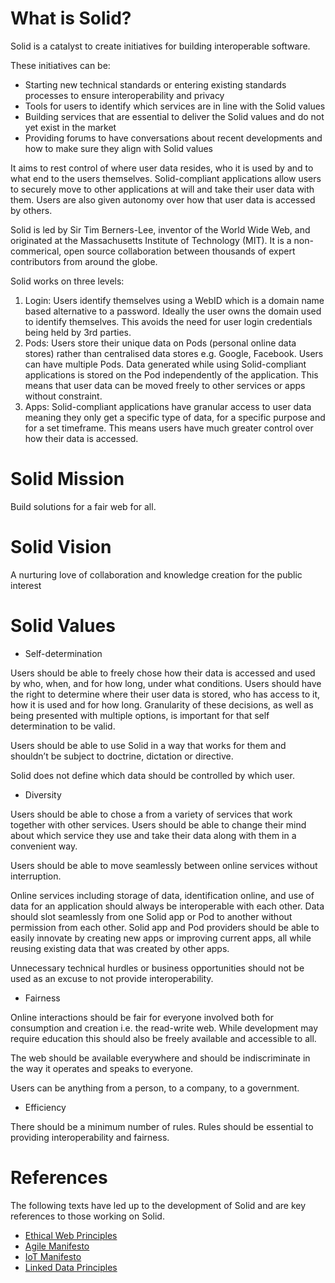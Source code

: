 # What is Solid? 

Solid is a catalyst to create initiatives for building interoperable software. 

These initiatives can be: 
- Starting new technical standards or entering existing standards processes to ensure interoperability and privacy
- Tools for users to identify which services are in line with the Solid values 
- Building services that are essential to deliver the Solid values and do not yet exist in the market 
- Providing forums to have conversations about recent developments and how to make sure they align with Solid values 

It aims to rest control of where user data resides, who it is used by and to what end to the users themselves. Solid-compliant applications allow users to securely move to other applications at will and take their user data with them. Users are also given autonomy over how that user data is accessed by others.

Solid is led by Sir Tim Berners-Lee, inventor of the World Wide Web, and originated at the Massachusetts Institute of Technology (MIT). It is a non-commerical, open source collaboration between thousands of expert contributors from around the globe.

Solid works on three levels:

1.	Login: Users identify themselves using a WebID which is a domain name based alternative to a password. Ideally the user owns the domain used to identify themselves. This avoids the need for user login credentials being held by 3rd parties.
2.	Pods: Users store their unique data on Pods (personal online data stores) rather than centralised data stores e.g. Google, Facebook. Users can have multiple Pods. Data generated while using Solid-compliant applications is stored on the Pod independently of the application. This means that user data can be moved freely to other services or apps without constraint.
3.	Apps: Solid-compliant applications have granular access to user data meaning they only get a specific type of data, for a specific purpose and for a set timeframe. This means users have much greater control over how their data is accessed.

# Solid Mission 

Build solutions for a fair web for all. 

# Solid Vision 

A nurturing love of collaboration and knowledge creation for the public interest

# Solid Values 

* Self-determination

Users should be able to freely chose how their data is accessed and used by who, when, and for how long, under what conditions. Users should have the right to determine where their user data is stored, who has access to it, how it is used and for how long. Granularity of these decisions, as well as being presented with multiple options, is important for that self determination to be valid. 

Users should be able to use Solid in a way that works for them and shouldn’t be subject to doctrine, dictation or directive.

Solid does not define which data should be controlled by which user.

* Diversity

Users should be able to chose a from a variety of services that work together with other services. Users should be able to change their mind about which service they use and take their data along with them in a convenient way.  

Users should be able to move seamlessly between online services without interruption. 

Online services including storage of data, identification online, and use of data for an application should always be interoperable with each other. Data should slot seamlessly from one Solid app or Pod to another without permission from each other. Solid app and Pod providers should be able to easily innovate by creating new apps or improving current apps, all while reusing existing data that was created by other apps.

Unnecessary technical hurdles or business opportunities should not be used as an excuse to not provide interoperability. 

* Fairness

Online interactions should be fair for everyone involved both for consumption and creation i.e. the read-write web. While development may require education this should also be freely available and accessible to all.

The web should be available everywhere and should be indiscriminate in the way it operates and speaks to everyone.

Users can be anything from a person, to a company, to a government.

* Efficiency 

There should be a minimum number of rules. Rules should be essential to providing interoperability and fairness. 

# References 
The following texts have led up to the development of Solid and are key references to those working on Solid. 

* [Ethical Web Principles](https://www.w3.org/2001/tag/doc/ethical-web-principles/)
* [Agile Manifesto](https://agilemanifesto.org/)
* [IoT Manifesto](https://www.iotmanifesto.com)
* [Linked Data Principles](https://www.futurelearn.com/courses/linked-data/0/steps/16087)
